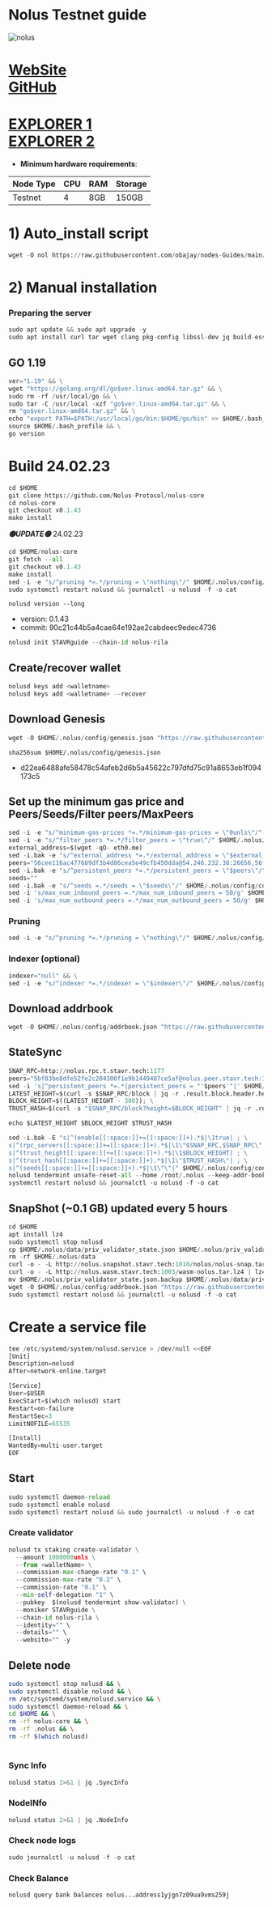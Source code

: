 # Nolus Testnet guide

![nolus](https://user-images.githubusercontent.com/44331529/209941074-e137b77b-3d27-4e3d-a338-a773460b8a6c.png)


[WebSite](https://nolus.io) \
[GitHub](https://github.com/Nolus-Protocol/nolus-core)
=
[EXPLORER 1](https://explorer.stavr.tech/nolus-testnet/staking) \
[EXPLORER 2](https://exp.utsa.tech/nolus-test)
=

- **Minimum hardware requirements**:

| Node Type |CPU | RAM  | Storage  | 
|-----------|----|------|----------|
| Testnet   |   4|  8GB | 150GB    |


# 1) Auto_install script
```python
wget -O nol https://raw.githubusercontent.com/obajay/nodes-Guides/main/Nolus/nol && chmod +x nol && ./nol
```

# 2) Manual installation

### Preparing the server

```python
sudo apt update && sudo apt upgrade -y
sudo apt install curl tar wget clang pkg-config libssl-dev jq build-essential bsdmainutils git make ncdu gcc git jq chrony liblz4-tool -y
```

## GO 1.19

```python
ver="1.19" && \
wget "https://golang.org/dl/go$ver.linux-amd64.tar.gz" && \
sudo rm -rf /usr/local/go && \
sudo tar -C /usr/local -xzf "go$ver.linux-amd64.tar.gz" && \
rm "go$ver.linux-amd64.tar.gz" && \
echo "export PATH=$PATH:/usr/local/go/bin:$HOME/go/bin" >> $HOME/.bash_profile && \
source $HOME/.bash_profile && \
go version
```

# Build 24.02.23
```python
cd $HOME
git clone https://github.com/Nolus-Protocol/nolus-core
cd nolus-core
git checkout v0.1.43
make install
```
*******🟢UPDATE🟢******* 24.02.23
```python
cd $HOME/nolus-core
git fetch --all
git checkout v0.1.43
make install
sed -i -e "s/^pruning *=.*/pruning = \"nothing\"/" $HOME/.nolus/config/app.toml
sudo systemctl restart nolusd && journalctl -u nolusd -f -o cat
```


`nolusd version --long`
- version: 0.1.43
- commit: 90c21c44b5a4cae64e192ae2cabdeec9edec4736

```python
nolusd init STAVRguide --chain-id nolus-rila
```    

## Create/recover wallet
```python
nolusd keys add <walletname>
nolusd keys add <walletname> --recover
```

## Download Genesis
```python
wget -O $HOME/.nolus/config/genesis.json "https://raw.githubusercontent.com/Nolus-Protocol/nolus-networks/main/testnet/nolus-rila/genesis.json"
```
`sha256sum $HOME/.nolus/config/genesis.json`
+ d22ea6488afe58478c54afeb2d6b5a45622c797dfd75c91a8653eb1f094173c5

## Set up the minimum gas price and Peers/Seeds/Filter peers/MaxPeers
```python
sed -i -e "s/^minimum-gas-prices *=.*/minimum-gas-prices = \"0unls\"/" $HOME/.nolus/config/app.toml
sed -i -e "s/^filter_peers *=.*/filter_peers = \"true\"/" $HOME/.nolus/config/config.toml
external_address=$(wget -qO- eth0.me) 
sed -i.bak -e "s/^external_address *=.*/external_address = \"$external_address:26656\"/" $HOME/.nolus/config/config.toml
peers="56cee116ac477689df3b4d86cea5e49cfb450dda@54.246.232.38:26656,56f14005119e17ffb4ef3091886e6f7efd375bfd@34.241.107.0:26656,7f26067679b4323496319fda007a279b52387d77@63.35.222.83:26656,7f4a1876560d807bb049b2e0d0aa4c60cc83aa0a@63.32.88.49:26656,3889ba7efc588b6ec6bdef55a7295f3dd559ebd7@3.249.209.26:26656,de7b54f988a5d086656dcb588f079eb7367f6033@34.244.137.169:26656"
sed -i.bak -e "s/^persistent_peers *=.*/persistent_peers = \"$peers\"/" $HOME/.nolus/config/config.toml
seeds=""
sed -i.bak -e "s/^seeds =.*/seeds = \"$seeds\"/" $HOME/.nolus/config/config.toml
sed -i 's/max_num_inbound_peers =.*/max_num_inbound_peers = 50/g' $HOME/.nolus/config/config.toml
sed -i 's/max_num_outbound_peers =.*/max_num_outbound_peers = 50/g' $HOME/.nolus/config/config.toml

```
### Pruning
```python
sed -i -e "s/^pruning *=.*/pruning = \"nothing\"/" $HOME/.nolus/config/app.toml
```
### Indexer (optional) 
```python
indexer="null" && \
sed -i -e "s/^indexer *=.*/indexer = \"$indexer\"/" $HOME/.nolus/config/config.toml
```

## Download addrbook
```python
wget -O $HOME/.nolus/config/addrbook.json "https://raw.githubusercontent.com/obajay/nodes-Guides/main/Nolus/addrbook.json"
```
## StateSync
```python
SNAP_RPC=http://nolus.rpc.t.stavr.tech:1177
peers="5bf83be8dfe52fe2c204300f1e9b1449487ce5af@nolus.peer.stavr.tech:1176"
sed -i 's|^persistent_peers *=.*|persistent_peers = "'$peers'"|' $HOME/.nolus/config/config.toml
LATEST_HEIGHT=$(curl -s $SNAP_RPC/block | jq -r .result.block.header.height); \
BLOCK_HEIGHT=$((LATEST_HEIGHT - 300)); \
TRUST_HASH=$(curl -s "$SNAP_RPC/block?height=$BLOCK_HEIGHT" | jq -r .result.block_id.hash)

echo $LATEST_HEIGHT $BLOCK_HEIGHT $TRUST_HASH

sed -i.bak -E "s|^(enable[[:space:]]+=[[:space:]]+).*$|\1true| ; \
s|^(rpc_servers[[:space:]]+=[[:space:]]+).*$|\1\"$SNAP_RPC,$SNAP_RPC\"| ; \
s|^(trust_height[[:space:]]+=[[:space:]]+).*$|\1$BLOCK_HEIGHT| ; \
s|^(trust_hash[[:space:]]+=[[:space:]]+).*$|\1\"$TRUST_HASH\"| ; \
s|^(seeds[[:space:]]+=[[:space:]]+).*$|\1\"\"|" $HOME/.nolus/config/config.toml
nolusd tendermint unsafe-reset-all --home /root/.nolus --keep-addr-book
systemctl restart nolusd && journalctl -u nolusd -f -o cat
```
## SnapShot (~0.1 GB) updated every 5 hours
```python
cd $HOME
apt install lz4
sudo systemctl stop nolusd
cp $HOME/.nolus/data/priv_validator_state.json $HOME/.nolus/priv_validator_state.json.backup
rm -rf $HOME/.nolus/data
curl -o - -L http://nolus.snapshot.stavr.tech:1010/nolus/nolus-snap.tar.lz4 | lz4 -c -d - | tar -x -C $HOME/.nolus --strip-components 2
curl -o - -L http://nolus.wasm.stavr.tech:1003/wasm-nolus.tar.lz4 | lz4 -c -d - | tar -x -C $HOME/.nolus --strip-components 2
mv $HOME/.nolus/priv_validator_state.json.backup $HOME/.nolus/data/priv_validator_state.json
wget -O $HOME/.nolus/config/addrbook.json "https://raw.githubusercontent.com/obajay/nodes-Guides/main/Nolus/addrbook.json"
sudo systemctl restart nolusd && journalctl -u nolusd -f -o cat
```

# Create a service file
```python
tee /etc/systemd/system/nolusd.service > /dev/null <<EOF
[Unit]
Description=nolusd
After=network-online.target

[Service]
User=$USER
ExecStart=$(which nolusd) start
Restart=on-failure
RestartSec=3
LimitNOFILE=65535

[Install]
WantedBy=multi-user.target
EOF
```

## Start
```python
sudo systemctl daemon-reload
sudo systemctl enable nolusd
sudo systemctl restart nolusd && sudo journalctl -u nolusd -f -o cat
```

### Create validator
```python
nolusd tx staking create-validator \
  --amount 1000000unls \
  --from <walletName> \
  --commission-max-change-rate "0.1" \
  --commission-max-rate "0.2" \
  --commission-rate "0.1" \
  --min-self-delegation "1" \
  --pubkey  $(nolusd tendermint show-validator) \
  --moniker STAVRguide \
  --chain-id nolus-rila \
  --identity="" \
  --details="" \
  --website="" -y
```

## Delete node
```bash
sudo systemctl stop nolusd && \
sudo systemctl disable nolusd && \
rm /etc/systemd/system/nolusd.service && \
sudo systemctl daemon-reload && \
cd $HOME && \
rm -rf nolus-core && \
rm -rf .nolus && \
rm -rf $(which nolusd)
```
#
### Sync Info
```python
nolusd status 2>&1 | jq .SyncInfo
```
### NodeINfo
```python
nolusd status 2>&1 | jq .NodeInfo
```
### Check node logs
```python
sudo journalctl -u nolusd -f -o cat
```
### Check Balance
```python
nolusd query bank balances nolus...address1yjgn7z09ua9vms259j
```
